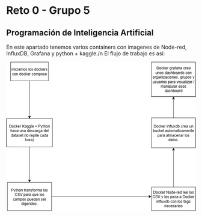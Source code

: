 # Reto 0 - Grupo 5
## Programación de Inteligencia Artificial
En este apartado tenemos varios containers con imagenes de Node-red, InfluxDB, Grafana y python + kaggle./n
El flujo de trabajo es así:

![Diagrama dockers](diagrama_trabajo_dockers.png)
